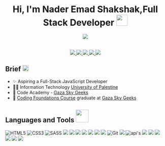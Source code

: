 <h1 align="center">Hi, I'm Nader Emad Shakshak,Full Stack Developer <img width="35" src="https://c.tenor.com/nebZyl8oN7IAAAAi/wave-hello.gif" /></h1>

<p align="center">
    <img src="https://www.codewars.com/users/nader%20shakshak/badges/large" /><br><br><br>
    <a href="https://www.linkedin.com/in/nader-shakshak-4b9965247//">
    <img src="https://img.shields.io/badge/-linkedin-%230966C2?style=for-the-badge&logo=linkedin&logoColor=white" />
    </a>
    <a href="mailto:nadershak149@gmail.com?subject=Email From GitHub Account">
    <img src="https://img.shields.io/badge/Gmail-D14836?style=for-the-badge&logo=gmail&logoColor=white" />
    </a>
    <a href="https://www.codewars.com/users/nader%20shakshak">
    <img src="https://img.shields.io/badge/-codewars-b1361e?style=for-the-badge&logo=codewars&logoColor=white" />
    </a>
    <a href="https://www.freecodecamp.org/fcce5fc7559-937a-46bf-890a-47195b42f5ff">
    <img src="https://img.shields.io/badge/-freecodecamp-2a2a40?style=for-the-badge&logo=freecodecamp&logoColor=white" />
    </a>
    <a href="https://www.instagram.com/nader.esh/">
    <img src="https://img.shields.io/badge/Instagram-E1306C?style=for-the-badge&logo=instagram&logoColor=white" />
    </a>
</p>

## Brief <img width="20" src="https://c.tenor.com/8McIGu0Tf_QAAAAi/fire-joypixels.gif" />
- ✨ Aspiring a Full-Stack JavaScript Developer
- 👨‍🎓 Information Technology  [University of Palestine](https://en.up.edu.ps/)
- 👨‍ Code Academy - [Gaza Sky Geeks](https://gazaskygeeks.com/code/)
- 🥳️ [Coding Foundations Course](https://gazaskygeeks.com/coders-fundamentals-course/) graduate at [Gaza Sky Geeks](https://gazaskygeeks.com/)


## Languages and Tools <img width="40" src="https://c.tenor.com/Pnb_hVWq2sgAAAAi/on-process-dig.gif" />
![HTML5](https://img.shields.io/badge/HTML5-E34F26?style=for-the-badge&logo=html5&logoColor=white)
![CSS3](https://img.shields.io/badge/CSS3-1572B6?style=for-the-badge&logo=css3&logoColor=white)
![SASS](https://img.shields.io/badge/Sass-CC6699?style=for-the-badge&logo=sass&logoColor=white)
<img src="https://img.shields.io/badge/JavaScript-F7DF1E?style=for-the-badge&logo=javascript&logoColor=black" />
<img src="https://img.shields.io/badge/-ReactJs-61DAFB?style=for-the-badge&logo=react&logoColor=white" />
<img src="https://img.shields.io/badge/Node.js-43853D?style=for-the-badge&logo=node.js&logoColor=white" />
<img src="https://img.shields.io/badge/Express.js-404D59?style=for-the-badge&logo=express&logoColor=white" />
<img src="https://img.shields.io/badge/PostgreSQL-316192?style=for-the-badge&logo=postgresql&logoColor=white" />
<img src="https://img.shields.io/badge/-Jest-914359?style=for-the-badge&logo=jest&logoColor=white" />
<img src="https://img.shields.io/badge/Ubuntu-E95420?style=for-the-badge&logo=ubuntu&logoColor=white" />
![Git](https://img.shields.io/badge/-Git-3A3A3A?style=for-the-badge&logo=git&logoColor=white)
<img src="https://img.shields.io/badge/GitHub-100000?style=for-the-badge&logo=github&logoColor=white" />
![api's](https://img.shields.io/badge/-apis-3A3A3A?style=for-the-badge&logo=connect&logoColor=white)
<img src="https://img.shields.io/badge/-Visual%20Studio%20Code-0584C4?style=for-the-badge&logo=visualstudiocode&logoColor=white" />
<img src="https://img.shields.io/badge/-postman-F26634?style=for-the-badge&logo=postman&logoColor=white" />
<img src="https://img.shields.io/badge/-mysql-316192?style=for-the-badge&logo=mysql&logoColor=white" />
<img src="https://img.shields.io/badge/-sequelize-404D59?style=for-the-badge&logo=sequelize&logoColor=white" />
<img src="https://img.shields.io/badge/-AntDesign-61DAFB?style=for-the-badge&logo=AntDesign&logoColor=white" />
<img src="https://img.shields.io/badge/-mui-white?style=for-the-badge&logo=mui&logoColor=404D59" />
